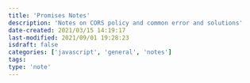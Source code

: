 ```yaml
---
title: 'Promises Notes'
description: 'Notes on CORS policy and common error and solutions'
date-created: 2021/03/15 14:19:17
last-modified: 2021/09/01 19:28:23
isdraft: false
categories: ['javascript', 'general', 'notes']
tags: 
type: 'note'
---
```



